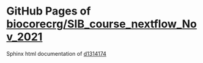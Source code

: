 GitHub Pages of [biocorecrg/SIB_course_nextflow_Nov_2021](https://github.com/biocorecrg/SIB_course_nextflow_Nov_2021.git)
===
Sphinx html documentation of [d1314174](https://github.com/biocorecrg/SIB_course_nextflow_Nov_2021/tree/d13141741d152a805e26a19c2293a158fd427965)
